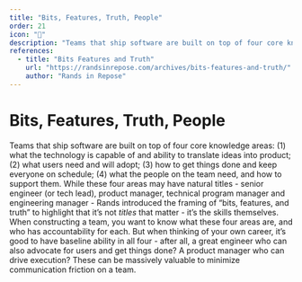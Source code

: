 ```yaml
---
title: "Bits, Features, Truth, People"
order: 21
icon: "📝"
description: "Teams that ship software are built on top of four core knowledge areas: (1) what the technology is capable of and translating ideas into product; (2) what users will adopt; (3) how to get things done and stay on schedule; (4) what the people on the team need, and how to support them. These four areas may have natural titles - senior engineer (or tech lead), product manager, technical program manager and engineering manager - Rands introduced the framing of “bits, features, and truth” to highlight that it’s not *titles* that matter - it’s the skills themselves. When constructing a team, you want to know who has accountability for each area. But when thinking of your own career, aim for baseline ability in all four. Great engineers who also advocate for users and get things done? Product managers who own execution? These are massively valuable and minimize communication friction."
references:
  - title: "Bits Features and Truth"
    url: "https://randsinrepose.com/archives/bits-features-and-truth/"
    author: "Rands in Repose"
---
```


# Bits, Features, Truth, People

Teams that ship software are built on top of four core knowledge areas: (1) what the technology is capable of and ability to translate ideas into product; (2) what users need and will adopt; (3) how to get things done and keep everyone on schedule; (4) what the people on the team need, and how to support them. While these four areas may have natural titles - senior engineer (or tech lead), product manager, technical program manager and engineering manager - Rands introduced the framing of “bits, features, and truth” to highlight that it’s not *titles* that matter - it’s the skills themselves. When constructing a team, you want to know what these four areas are, and who has accountability for each. But when thinking of your own career, it’s good to have baseline ability in all four - after all, a great engineer who can also advocate for users and get things done? A product manager who can drive execution? These can be massively valuable to minimize communication friction on a team.
